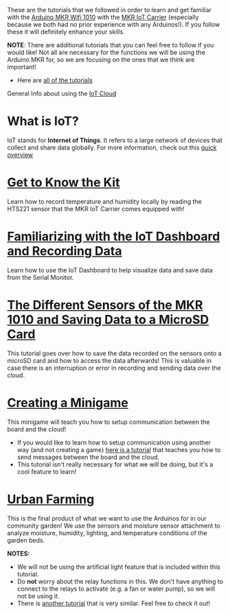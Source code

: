 These are the tutorials that we followed in order to learn and get familiar with the [Arduino MKR Wifi 1010](https://docs.arduino.cc/hardware/mkr-wifi-1010) with the [MKR IoT Carrier](https://docs.arduino.cc/hardware/mkr-wifi-1010) (especially because we both had no prior experience with any Arduinos!). If you follow these it will definitely enhance your skills.

**NOTE**: There are additional tutorials that you can feel free to follow if you would like! Not all are necessary for the functions we will be using the Arduino MKR for, so we are focusing on the ones that we think are important!
- Here are [all of the tutorials](https://explore-iot.arduino.cc/?_gl=1*1d5t7n8*_ga*MjA0Nzk2NjY1MC4xNjU0ODY3MDU2*_ga_NEXN8H46L5*MTY1NjQyMjU4My4xMy4xLjE2NTY0Mjk0ODguNDQ.)

General Info about using the [IoT Cloud](https://docs.arduino.cc/cloud/iot-cloud/tutorials/iot-cloud-getting-started?_gl=1*1dkilw2*_ga*MjA0Nzk2NjY1MC4xNjU0ODY3MDU2*_ga_NEXN8H46L5*MTY1NjQyMjU4My4xMy4xLjE2NTY0Mjc4NTIuNDg.)

# What is IoT?
IoT stands for **Internet of Things**. It refers to a large network of devices that collect and share data globally. For more information, check out this [quick overview](https://explore-iot.arduino.cc/iotsk/module/iot-starter-kit/lesson/internet-of-things)

# [Get to Know the Kit](https://explore-iot.arduino.cc/iotsk/module/iot-starter-kit/lesson/get-to-know-the-kit)
Learn how to record temperature and humidity locally by reading the HTS221 sensor that the MKR IoT Carrier comes equipped with!


# [Familiarizing with the IoT Dashboard and Recording Data](https://explore-iot.arduino.cc/iotsk/module/iot-starter-kit/lesson/get-to-know-the-kit)
Learn how to use the IoT Dashboard to help visualize data and save data from the Serial Monitor.


# [The Different Sensors of the MKR 1010 and Saving Data to a MicroSD Card](https://explore-iot.arduino.cc/iotsk/module/iot-starter-kit/lesson/storing-our-data)
This tutorial goes over how to save the data recorded on the sensors onto a microSD card and how to access the data afterwards! This is valuable in case there is an interruption or error in recording and sending data over the cloud.

# [Creating a Minigame](https://explore-iot.arduino.cc/iotsk/module/iot-starter-kit/lesson/cloud-vs-carrier-game)
This minigame will teach you how to setup communication between the board and the cloud!
- If you would like to learn how to setup communication using another way (and not creating a game) [here is a tutorial](https://opla.arduino.cc/opla/module/iot-starter-kit-maker-long/lesson/thinking-about-you-long) that teaches you how to send messages between the board and the cloud.
- This tutorial isn't really necessary for what we will be doing, but it's a cool feature to learn!


# [Urban Farming](https://explore-iot.arduino.cc/iotsk/module/iot-starter-kit/lesson/urban-farming-101)
This is the final product of what we want to use the Arduinos for in our community garden! We use the sensors and moisture sensor attachment to analyze moisture, humidity, lighting, and temperature conditions of the garden beds.

**NOTES:**
- We will not be using the artificial light feature that is included within this tutorial. 
- Do **not** worry about the relay functions in this. We don't have anything to connect to the relays to activate (e.g. a fan or water pump), so we will not be using it. 
- There is [another tutorial](https://opla.arduino.cc/opla/module/iot-starter-kit-maker-long/lesson/smart-garden-long) that is very similar. Feel free to check it out!

